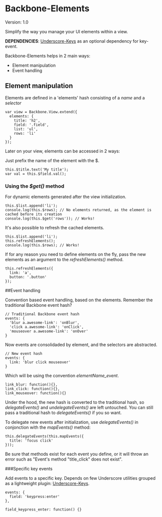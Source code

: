 # Backbone-Elements

Version: 1.0

Simplify the way you manage your UI elements within a view.  

**DEPENDENCIES**: [Underscore-Keys](https://github.com/chalbert/Underscore-Keys)
as an optional dependency for key-event. 

Backbone-Elements helps in 2 main ways: 

* Element manipulation
* Event handling

## Element manipulation

Elements are defined in a 'elements' hash consisting of a *name* and a *selector*

    var view = Backbone.View.extend({
      elements: {
        title: 'h2',
        field: '.field',
        list: 'ul',
        rows: 'li'        
      }
    });
    
Later on your view, elements can be accessed in 2 ways:

Just prefix the name of the element with the $. 

    this.$title.text('My title');
    var val = this.$field.val();
    
### Using the *$get()* method 
For dynamic elements generated after the view initialization.

    this.$list.append('li');
    console.log(this.$rows); // No elements returned, as the element is cached before its creation
    console.log(this.$get('rows')); // Works!
    
It's also possible to refresh the cached elements.

    this.$list.append('li');
    this.refreshElements();
    console.log(this.$rows); // Works!
    
If for any reason you need to define elements on the fly, pass the new elements 
as an argument to the *refreshElements()* method.

    this.refreshElements({
      link: 'a',
      button: '.button'
    });
    
##Event handling

Convention based event handling, based on the elements. Remember the traditional Backbone event hash? 

    // Traditional Backbone event hash
    events: {
      'blur a.awesome-link': 'onBlur',
      'click a.awesome-link': 'onClick',
      'mouseover a.awesome-link': 'onOver'     
    }
    
Now events are consolidaded by element, and the selectors are abstracted.

    // New event hash    
    events: {
      link: 'blur click mouseover'
    }
    
Which will be using the convention *elementName_event*.
    
    link_blur: function(){},
    link_click: function(){},
    link_mouseover: function(){}
    
Under the hood, the new hash is converted to the traditional hash, so *delegateEvents()* 
and *undelegateEvents()* are left untouched. You can still pass a traditional hash to *delegateEvents()* if you
so want.

To delegate new events after initialization, use *delegateEvents()* in conjonction with the *mapEvents()* method:

    this.delegateEvents(this.mapEvents({
      title: 'focus click'
    }));
    
Be sure that methods exist for each event you define, or it will 
throw an error such as "Event's method "title_click" does not exist".

###Specific key events

Add events to a specific key. Depends on few Underscore utilities grouped as a lightweight plugin:
[Underscore-Keys](https://github.com/chalbert/Underscore-Keys).

    events: {
      field: 'keypress:enter'
    },
    
    field_keypress_enter: function() {}
    
    

    
    
